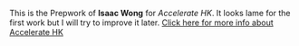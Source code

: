 This is the Prepwork of **Isaac Wong** for *Accelerate HK*. It looks lame for the first work but I will try to improve it later. [Click here for more info about Accelerate HK](http://www.acceleratedhk.com)
